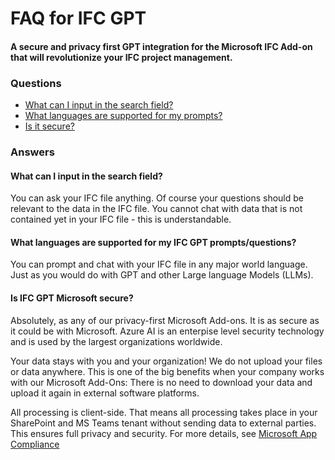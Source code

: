 # FAQ for IFC GPT 
#### A secure and privacy first GPT integration for the Microsoft IFC Add-on that will revolutionize your IFC project management.

### Questions
- [What can I input in the search field?](#what-can-i-input-in-the-search-field)
- [What languages are supported for my prompts?](#what-languages-are-supported-for-my-prompts)
- [Is it secure?](#is-it-secure)

### Answers

#### What can I input in the search field?

You can ask your IFC file anything. Of course your questions should be relevant to the data in the IFC file. You cannot chat with data that is not contained yet in your IFC file - this is understandable.

#### What languages are supported for my IFC GPT prompts/questions?

You can prompt and chat with your IFC file in any major world language. Just as you would do with GPT and other Large language Models (LLMs).

#### Is IFC GPT Microsoft secure?

Absolutely, as any of our privacy-first Microsoft Add-ons. It is as secure as it could be with Microsoft. Azure AI is an enterpise level security technology and is used by the largest organizations worldwide. 

Your data stays with you and your organization! We do not upload your files or data anywhere. This is one of the big benefits when your company works with our Microsoft Add-Ons: There is no need to download your data and upload it again in external software platforms.

All processing is client-side. That means all processing takes place in your SharePoint and MS Teams tenant without sending data to external parties. This ensures full privacy and security. For more details, see [Microsoft App Compliance](https://learn.microsoft.com/en-us/microsoft-365-app-certification/teams/flinker-gmbh-open-ifc-viewer?pivots=general)


<br><br><br><br><br><br><br><br><br><br><br><br><br><br><br><br><br><br><br><br><br><br><br><br>